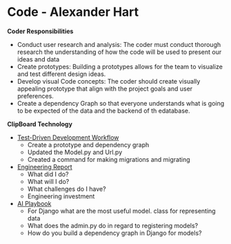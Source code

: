 # Code - Alexander Hart

**Coder Responsibilities**

* Conduct user research and analysis: The coder must conduct thorough research the understanding of how the code will be used to present our ideas and data
* Create prototypes: Building a prototypes allows for the team to visualize and test different design ideas.
* Develop visual Code concepts: The coder should create visually appealing prototype that align with the project goals and user preferences.
* Create a dependency Graph so that everyone understands what is going to be expected of the data and the backend of th edatabase.

**ClipBoard Technology**

* [Test-Driven Development Workflow](Code.md)
    * Create a prototype and dependency graph
    * Updated the Model.py and Url.py
    * Created a command for making migrations and migrating
* [Engineering Report](Report.md)
    * What did I do?
    * What will I do?
    * What challenges do I have?
    * Engineering investment
* [AI Playbook](AI.md)
    - For Django what are the most useful model. class for representing data
    - What does the admin.py do in regard to registering models?
    - How do you build a dependency graph in Django for models?

